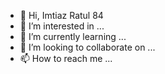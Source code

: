 - 👋 Hi, Imtiaz    Ratul 84
- 👀 I’m interested in ...
- 🌱 I’m currently learning ...
- 💞️ I’m looking to collaborate on ...
- 📫 How to reach me ...

<!---
a-b-c-d-e-fg/a-b-c-d-e-fg is a ✨ special ✨ repository because its `README.md` (this file) appears on your GitHub profile.
You can click the Preview link to take a look at your changes.
--->
